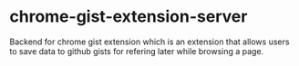# chrome-gist-extension-server
Backend for chrome gist extension which is an extension that allows users to save data to github gists for refering later while browsing a page.
